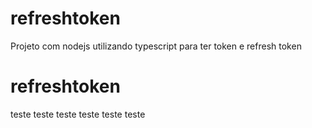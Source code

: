 # refreshtoken
Projeto com nodejs utilizando typescript para ter token e refresh token

# refreshtoken
teste teste teste teste teste teste